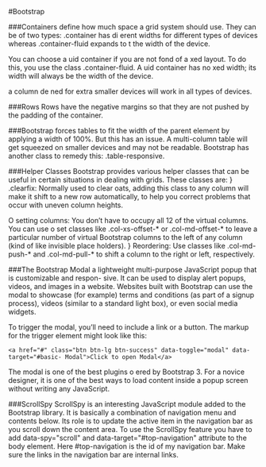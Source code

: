 #Bootstrap

###Containers
define how much space a grid system should use. They can be of two types: .container has di erent widths for different types of devices whereas .container-fluid expands to  t the width of the device.

You can choose a  uid container if you are not fond of a  xed layout. To do this, you use the class .container-fluid. A  uid container has no  xed width; its width will always be the width of thedevice.

a column de ned for extra smaller devices will work in all types of devices.

###Rows
Rows have the negative margins so that they are not pushed by the padding of the container.

###Bootstrap forces tables to fit the width of the parent element by applying a width of 100%. But this has an issue. A multi-column table will get squeezed on smaller devices and may not be readable.Bootstrap has another class to remedy this: .table-responsive.

###Helper ClassesBootstrap provides various helper classes that can be useful in certain situations in dealing with grids. These classes are:} .clearfix: Normally used to clear  oats, adding this class to any column will make it shift to a new row automatically, to help you correct problems that occur with uneven column heights.

O setting columns: You don’t have to occupy all 12 of the virtual columns. You can use o set classes like .col-xs-offset-* or .col-md-offset-* to leave a particular number of virtual Bootstrap columns to the left of any column (kind of like invisible place holders).} Reordering: Use classes like .col-md-push-* and .col-md-pull-* to shift a column to the right or left, respectively.

###The Bootstrap Modal 
 a lightweight multi-purpose JavaScript popup that is customizable and respon- sive. It can be used to display alert popups, videos, and images in a website. Websites built with Bootstrap can use the modal to showcase (for example) terms and conditions (as part of a signup process), videos (similar to a standard light box), or even social media widgets.
 
 To trigger the modal, you’ll need to include a link or a button. The markup for the trigger element might look like this:`<a href="#" class="btn btn-lg btn-success" data-toggle="modal" data-target="#basic- Modal">Click to open Modal</a>`

The modal is one of the best plugins o ered by Bootstrap 3. For a novice designer, it is one of the best ways to load content inside a popup screen without writing any JavaScript.

###ScrollSpyScrollSpy is an interesting JavaScript module added to the Bootstrap library. It is basically a combination of navigation menu and contents below. Its role is to update the active item in the navigation bar as you scroll down the content area. To use the ScrollSpy feature you have to add data-spy="scroll" and data-target="#top-navigation" attribute to the body element. Here #top-navigation is the id of my navigation bar. Make sure the links in the navigation bar are internal links.